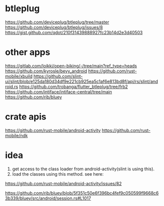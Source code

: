 # btleplug

https://github.com/deviceplug/btleplug/tree/master
https://github.com/deviceplug/btleplug/issues/8
https://gist.github.com/qdot/210f31439888927fc23b14d2e3d40503


# other apps

https://gitlab.com/loikki/open-biking/-/tree/main?ref_type=heads
https://github.com/kyrosle/bevy_android
https://github.com/rust-mobile/xbuild
https://github.com/slint-ui/slint/blob/e125da180d34df9e221cb925ea5c1af6e813bd8f/api/rs/slint/android.rs
https://github.com/trobanga/flutter_btleplug/tree/frb2
https://github.com/intiface/intiface-central/tree/main
https://github.com/rib/bluey


# crate apis
https://github.com/rust-mobile/android-activity
https://github.com/rust-mobile/ndk



# idea

1. get access to the class loader from android-activity(slint is using this).
2. load the classes using this method.
see here: 

https://github.com/rust-mobile/android-activity/issues/82

https://github.com/rib/bluey/blob/5f351c50e6f396bc4fef9c050599f9668c63b339/bluey/src/android/session.rs#L1017


